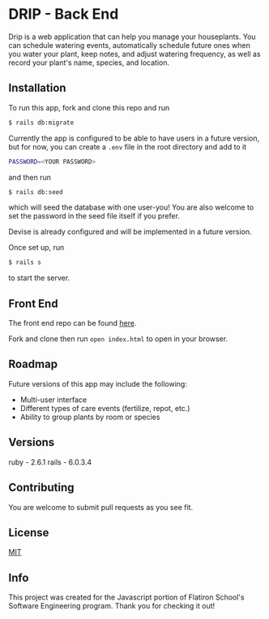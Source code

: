 # DRIP - Back End

Drip is a web application that can help you manage your houseplants. You can schedule watering events, automatically schedule future ones when you water your plant, keep notes, and adjust watering frequency, as well as record your plant's name, species, and location.

## Installation

To run this app, fork and clone this repo and run
```bash
$ rails db:migrate
```
Currently the app is configured to be able to have users in a future version, but for now, you can create a `.env` file in the root directory and add to it
```bash
PASSWORD=<YOUR PASSWORD>
```
and then run
```bash
$ rails db:seed
```
which will seed the database with one user-you! You are also welcome to set the password in the seed file itself if you prefer. 

Devise is already configured and will be implemented in a future version. 

Once set up, run
```bash
$ rails s
```
to start the server.

## Front End

The front end repo can be found [here](https://github.com/patrick-rush/rails-js-drip-frontend). 

Fork and clone then run `open index.html` to open in your browser.

## Roadmap

Future versions of this app may include the following:

* Multi-user interface
* Different types of care events (fertilize, repot, etc.)
* Ability to group plants by room or species

## Versions

ruby - 2.6.1
rails - 6.0.3.4

## Contributing

You are welcome to submit pull requests as you see fit.

## License

[MIT](https://choosealicense.com/licenses/mit/)

## Info

This project was created for the Javascript portion of Flatiron School's Software Engineering program. Thank you for checking it out! 